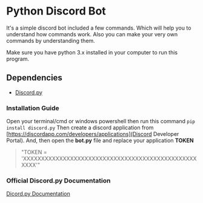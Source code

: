 # Python Discord Bot

It's a simple discord bot included a few commands. Which will help you to understand how commands work. Also you can make your very own commands by understanding them.

Make sure you have python 3.x installed in your computer to run this program. 

## Dependencies

- [Discord.py](https://github.com/Rapptz/discord.py) 
### Installation Guide
Open your terminal/cmd or windows powershell then run this command
```pip install discord.py```
Then create a discord application from [https://discordapp.com/developers/applications](Discord Developer Portal).
And, then open the **bot.py** file and replace your application **TOKEN**
> "TOKEN = 'XXXXXXXXXXXXXXXXXXXXXXXXXXXXXXXXXXXXXXXXXXXXXXXXXXXX'"

### Official Discord.py Documentation
[Dicord.py Documentation](https://discordpy.readthedocs.io/en/latest/)
